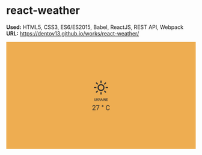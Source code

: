 # react-weather

**Used:** HTML5, CSS3, ES6/ES2015, Babel, ReactJS, REST API, Webpack<br>
**URL:** https://dentov13.github.io/works/react-weather/<br>

<img src="react-weather.jpg">
